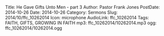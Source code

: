 Title: He Gave Gifts Unto Men - part 3
Author: Pastor Frank Jones
PostDate: 2014-10-26
Date: 2014-10-26
Category: Sermons
Slug: 2014/10/ffc_10262014
Icon: microphone
AudioLink: ffc_10262014
Tags: FAITH, GIFTS, GROWING IN FAITH
mp3: ffc_10262014/10262014.mp3
ogg: ffc_10262014/10262014.ogg
